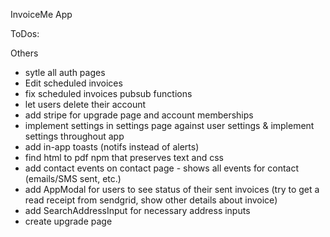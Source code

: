 InvoiceMe App

ToDos:

Others
- sytle all auth pages
- Edit scheduled invoices
- fix scheduled invoices pubsub functions
- let users delete their account
- add stripe for upgrade page and account memberships
- implement settings in settings page against user settings & implement settings throughout app
- add in-app toasts (notifs instead of alerts)
- find html to pdf npm that preserves text and css
- add contact events on contact page - shows all events for contact (emails/SMS sent, etc.)
- add AppModal for users to see status of their sent invoices (try to get a read receipt from sendgrid, show other details about invoice)
- add SearchAddressInput for necessary address inputs
- create upgrade page
